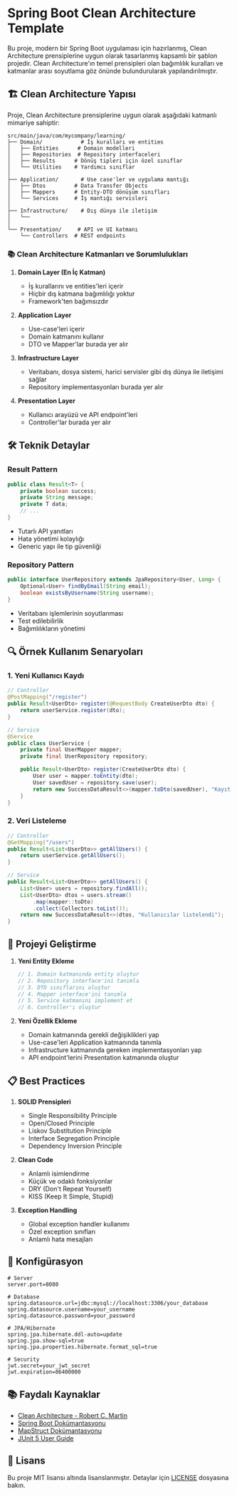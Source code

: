 # Spring Boot Clean Architecture Template

Bu proje, modern bir Spring Boot uygulaması için hazırlanmış, Clean Architecture prensiplerine uygun olarak tasarlanmış kapsamlı bir şablon projedir. Clean Architecture'ın temel prensipleri olan bağımlılık kuralları ve katmanlar arası soyutlama göz önünde bulundurularak yapılandırılmıştır.

## 🏗️ Clean Architecture Yapısı

Proje, Clean Architecture prensiplerine uygun olarak aşağıdaki katmanlı mimariye sahiptir:

```
src/main/java/com/mycompany/learning/
├── Domain/            # İş kuralları ve entities
│   ├── Entities      # Domain modelleri
│   ├── Repositories  # Repository interfaceleri
│   ├── Results      # Dönüş tipleri için özel sınıflar
│   └── Utilities    # Yardımcı sınıflar
│
├── Application/       # Use case'ler ve uygulama mantığı
│   ├── Dtos         # Data Transfer Objects
│   ├── Mappers      # Entity-DTO dönüşüm sınıfları
│   └── Services     # İş mantığı servisleri
│
├── Infrastructure/    # Dış dünya ile iletişim
│   └──
│
└── Presentation/     # API ve UI katmanı
    └── Controllers  # REST endpoints
```

### 📚 Clean Architecture Katmanları ve Sorumlulukları

1. **Domain Layer (En İç Katman)**
   - İş kurallarını ve entities'leri içerir
   - Hiçbir dış katmana bağımlılığı yoktur
   - Framework'ten bağımsızdır

2. **Application Layer**
   - Use-case'leri içerir
   - Domain katmanını kullanır
   - DTO ve Mapper'lar burada yer alır

3. **Infrastructure Layer**
   - Veritabanı, dosya sistemi, harici servisler gibi dış dünya ile iletişimi sağlar
   - Repository implementasyonları burada yer alır

4. **Presentation Layer**
   - Kullanıcı arayüzü ve API endpoint'leri
   - Controller'lar burada yer alır

## 🛠️ Teknik Detaylar

### Result Pattern
```java
public class Result<T> {
    private boolean success;
    private String message;
    private T data;
    // ...
}
```
- Tutarlı API yanıtları
- Hata yönetimi kolaylığı
- Generic yapı ile tip güvenliği

### Repository Pattern
```java
public interface UserRepository extends JpaRepository<User, Long> {
    Optional<User> findByEmail(String email);
    boolean existsByUsername(String username);
}
```
- Veritabanı işlemlerinin soyutlanması
- Test edilebilirlik
- Bağımlılıkların yönetimi

## 🔍 Örnek Kullanım Senaryoları

### 1. Yeni Kullanıcı Kaydı
```java
// Controller
@PostMapping("/register")
public Result<UserDto> register(@RequestBody CreateUserDto dto) {
    return userService.register(dto);
}

// Service
@Service
public class UserService {
    private final UserMapper mapper;
    private final UserRepository repository;

    public Result<UserDto> register(CreateUserDto dto) {
        User user = mapper.toEntity(dto);
        User savedUser = repository.save(user);
        return new SuccessDataResult<>(mapper.toDto(savedUser), "Kayıt başarılı");
    }
}
```

### 2. Veri Listeleme
```java
// Controller
@GetMapping("/users")
public Result<List<UserDto>> getAllUsers() {
    return userService.getAllUsers();
}

// Service
public Result<List<UserDto>> getAllUsers() {
    List<User> users = repository.findAll();
    List<UserDto> dtos = users.stream()
        .map(mapper::toDto)
        .collect(Collectors.toList());
    return new SuccessDataResult<>(dtos, "Kullanıcılar listelendi");
}
```

## 🚀 Projeyi Geliştirme

1. **Yeni Entity Ekleme**
   ```java
   // 1. Domain katmanında entity oluştur
   // 2. Repository interface'ini tanımla
   // 3. DTO sınıflarını oluştur
   // 4. Mapper interface'ini tanımla
   // 5. Service katmanını implement et
   // 6. Controller'ı oluştur
   ```

2. **Yeni Özellik Ekleme**
   - Domain katmanında gerekli değişiklikleri yap
   - Use-case'leri Application katmanında tanımla
   - Infrastructure katmanında gereken implementasyonları yap
   - API endpoint'lerini Presentation katmanında oluştur

## 📋 Best Practices

1. **SOLID Prensipleri**
   - Single Responsibility Principle
   - Open/Closed Principle
   - Liskov Substitution Principle
   - Interface Segregation Principle
   - Dependency Inversion Principle

2. **Clean Code**
   - Anlamlı isimlendirme
   - Küçük ve odaklı fonksiyonlar
   - DRY (Don't Repeat Yourself)
   - KISS (Keep It Simple, Stupid)

3. **Exception Handling**
   - Global exception handler kullanımı
   - Özel exception sınıfları
   - Anlamlı hata mesajları

## 🔧 Konfigürasyon

```properties
# Server
server.port=8080

# Database
spring.datasource.url=jdbc:mysql://localhost:3306/your_database
spring.datasource.username=your_username
spring.datasource.password=your_password

# JPA/Hibernate
spring.jpa.hibernate.ddl-auto=update
spring.jpa.show-sql=true
spring.jpa.properties.hibernate.format_sql=true

# Security
jwt.secret=your_jwt_secret
jwt.expiration=86400000
```


## 📚 Faydalı Kaynaklar

- [Clean Architecture - Robert C. Martin](https://blog.cleancoder.com/uncle-bob/2012/08/13/the-clean-architecture.html)
- [Spring Boot Dokümantasyonu](https://docs.spring.io/spring-boot/docs/current/reference/html/)
- [MapStruct Dokümantasyonu](https://mapstruct.org/documentation/stable/reference/html/)
- [JUnit 5 User Guide](https://junit.org/junit5/docs/current/user-guide/)

## 📝 Lisans

Bu proje MIT lisansı altında lisanslanmıştır. Detaylar için [LICENSE](LICENSE) dosyasına bakın.
